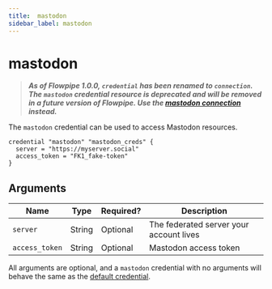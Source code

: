 ```yaml
---
title:  mastodon
sidebar_label: mastodon
---
```


# mastodon

> ***As of Flowpipe 1.0.0, `credential` has been renamed to `connection`.  The `mastodon` credential resource is deprecated and will be removed in a future version of Flowpipe. Use the [mastodon connection](/docs/reference/config-files/connection/mastodon) instead.***

The `mastodon` credential can be used to access Mastodon resources.

```hcl
credential "mastodon" "mastodon_creds" {
  server = "https://myserver.social"
  access_token = "FK1_fake-token"
}
```

## Arguments

| Name            | Type    | Required?| Description
|-----------------|---------|----------|--------------------------------------
| `server`        |  String | Optional | The federated server your account lives
| `access_token`  |  String | Optional | Mastodon access token

All arguments are optional, and a `mastodon` credential with no arguments will behave the same as the [default credential](#default-credential).
